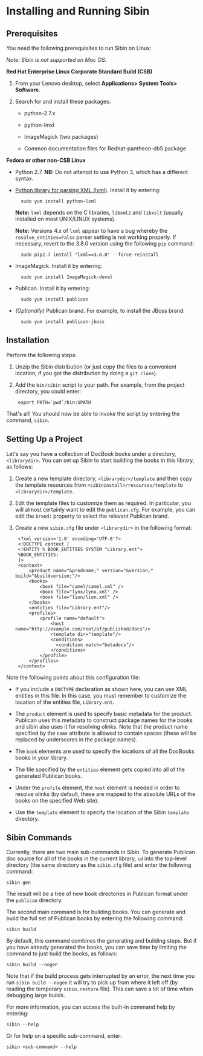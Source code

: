 # Installing and Running Sibin

## Prerequisites

You need the following prerequisites to run Sibin on Linux:

_Note: Sibin is not supported on Mac OS._

**Red Hat Enterprise Linux Corporate Standard Build (CSB)**

1. From your Lenovo desktop, select **Applications> System Tools> Software**.

2. Search for and install these packages:

    * python-2.7.x
    
    * python-lmxl

    * ImageMagick (two packages)

    * Common documentation files for Redhat-pantheon-db5 package

**Fedora or other non-CSB Linux**

* Python 2.7.  **NB:** Do not attempt to use Python 3, which has a different syntax.

* [Python library for parsing XML (lxml)](http://lxml.de/). Install it by entering:

        sudo yum install python-lxml

    **Note:** `lxml` depends on the C libraries, `libxml2` and `libxslt` (usually installed on most UNIX/LINUX systems).
    
    **Note:** Versions 4.x of `lxml` appear to have a bug whereby the `resolve_entities=False` parser setting is not working properly. If necessary, revert to the 3.8.0 version using the following `pip` command:

        sudo pip2.7 install "lxml==3.8.0" --force-reinstall

* ImageMagick. Install it by entering:

        sudo yum install ImageMagick-devel
    
* Publican. Install it by entering:

        sudo yum install publican
        
* _(Optionally)_ Publican brand. For example, to install the JBoss brand:

        sudo yum install publican-jboss
        

## Installation

Perform the following steps:

1. Unzip the Sibin distribution (or just copy the files to a convenient location, if you got the distribution by doing a `git clone`).

1. Add the `bin/sibin` script to your path. For example, from the project directory, you could enter:

        export PATH=`pwd`/bin:$PATH

That's all! You should now be able to invoke the script by entering the command, `sibin`.

## Setting Up a Project

Let's say you have a collection of DocBook books under a directory, `<librarydir>`. You can set up Sibin to start building the books in this library, as follows:

1. Create a new template directory, `<librarydir>/template` and then copy the template resources from `<sibininstall>/resources/template` to `<librarydir>/template`.

1. Edit the template files to customize them as required. In particular, you will almost certainly want to edit the `publican.cfg`. For example, you can edit the `brand:` property to select the relevant Publican brand.

1. Create a new `sibin.cfg` file under `<librarydir>` in the following format:

        <?xml version='1.0' encoding='UTF-8'?>
        <!DOCTYPE context [
        <!ENTITY % BOOK_ENTITIES SYSTEM "Library.ent">
        %BOOK_ENTITIES;
        ]>
        <context>
            <product name="&prodname;" version="&version;" build="&buildversion;"/>
            <books>
                <book file="camel/camel.xml" />
                <book file="lynx/lynx.xml" />
                <book file="lion/lion.xml" />
            </books>
            <entities file="Library.ent"/>
            <profiles>
                <profile name="default">
                    <host name="http://example.com/root/of/published/docs"/>
                    <template dir="template"/>
                    <conditions>
                      <condition match="betadocs"/>
                    </conditions>
                </profile>
            </profiles>
        </context>

Note the following points about this configuration file:

* If you include a `DOCTYPE` declaration as shown here, you can use XML entities in this file. In this case, you must remember to customize the location of the entities file, `Library.ent`.

* The `product` element is used to specify basic metadata for the product. Publican uses this metadata to construct package names for the books and sibin also uses it for resolving olinks. Note that the product name specified by the `name` attribute is allowed to contain spaces (these will be replaced by underscores in the package names).

* The `book` elements are used to specify the locations of all the DocBooks books in your library.

* The file specified by the `entities` element gets copied into all of the generated Publican books.

* Under the `profile` element, the `host` element is needed in order to resolve olinks (by default, these are mapped to the absolute URLs of the books on the specified Web site).

* Use the `template` element to specify the location of the Sibin `template` directory.


## Sibin Commands

Currently, there are two main sub-commands in Sibin. To generate Publican doc source for all of the books in the current library, `cd` into the top-level directory (the same directory as the `sibin.cfg` file) and enter the following command:

    sibin gen
    
The result will be a tree of new book directories in Publican format under the `publican` directory.

The second main command is for building books. You can generate and build the full set of Publican books by entering the following command:

    sibin build

By default, this command combines the generating and building steps. But if you have already generated the books, you can save time by limiting the command to just build the books, as follows:

    sibin build --nogen

Note that if the build process gets interrupted by an error, the next time you run `sibin build --nogen` it will try to pick up from where it left off (by reading the temporary `sibin.restore` file). This can save a lot of time when debugging large builds.

For more information, you can access the built-in command help by entering:

    sibin --help

Or for help on a specific sub-command, enter:

    sibin <sub-command> --help
